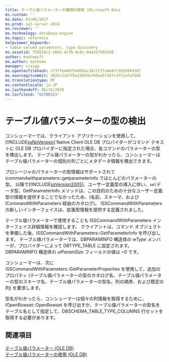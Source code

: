 ```yaml
---
title: テーブル値パラメーターの種類の探索 |Microsoft Docs
ms.custom: ''
ms.date: 03/06/2017
ms.prod: sql-server-2014
ms.reviewer: ''
ms.technology: database-engine
ms.topic: reference
helpviewer_keywords:
- table-valued parameters, type discovery
ms.assetid: f55818c2-ebb5-4cf6-8c0c-0da41f592560
author: mashamsft
ms.author: mathoma
manager: craigg
ms.openlocfilehash: cf3f7b4d6754902ac38172ffa0e8fc392599d307
ms.sourcegitcommit: 3026c22b7fba19059a769ea5f367c4f51efaf286
ms.translationtype: MT
ms.contentlocale: ja-JP
ms.lasthandoff: 06/15/2019
ms.locfileid: "62780321"
---
```

# <a name="table-valued-parameter-type-discovery"></a>テーブル値パラメーターの型の検出
  コンシューマーでは、クライアント アプリケーションを使用して、 [!INCLUDE[ssNoVersion](../../includes/ssnoversion-md.md)] Native Client OLE DB プロバイダーがコマンド テキストに OLE DB プロバイダーに指定された場合、各コマンドのパラメーターの型を検出します。 テーブル値パラメーターの型がわかったら、コンシューマーはテーブル値パラメーターの個別の列ごとにメタデータ情報を検出できます。  
  
 プロシージャのパラメーターの型情報はサポートされて icommandwithparameters::getparameterinfo でほとんどのパラメーターの型。 以降で[!INCLUDE[ssVersion2005](../../includes/ssversion2005-md.md)]、ユーザー定義型の導入に伴い、`xml`データ型、GetParameterInfo メソッドは、この目的のための十分なユーザー定義型の情報を提供することでなかったため、(名前、スキーマ、およびICommandWithParameters 経由のカタログ)。 ISSCommandWithParameters の新しいインターフェイスは、拡張型情報を提供する定義されました。  
  
 テーブル値パラメーターで使用することも ISSCommandWithParameters インターフェイス詳細情報を確認します。 クライアントは、コマンド オブジェクトを準備した後、ISSCommandWithParameters::GetParameterInfo を呼び出します。 テーブル値パラメーターでは、DBPARAMINFO 構造体の *wType* メンバーが、プロバイダーによって DBTYPE_TABLE に設定されます。 DBPARAMINFO 構造体の *ulParamSize* フィールドの値は ~0 です。  
  
 コンシューマーは、次に ISSCommandWithParameters::GetParameterProperties を使用して、追加のプロパティ (テーブル値パラメーターの型のカタログ名、テーブル値パラメーターの型のスキーマ名、テーブル値パラメーターの型名、列の順序、および既定の列) を要求します。  
  
 型名がわかったら、コンシューマーは個々の列情報を取得するために、IOpenRowset::OpenRowset を呼び出すか、テーブル値パラメーターの型名をテーブル名として指定して、DBSCHEMA_TABLE_TYPE_COLUMNS 行セットを取得する必要があります。  
  
## <a name="see-also"></a>関連項目  
 [テーブル値パラメーター &#40;OLE DB&#41;](../../relational-databases/native-client-ole-db-table-valued-parameters/table-valued-parameters-ole-db.md)   
 [テーブル値パラメーターの使用 &#40;OLE DB&#41;](../../relational-databases/native-client-ole-db-how-to/use-table-valued-parameters-ole-db.md)  
  
  
